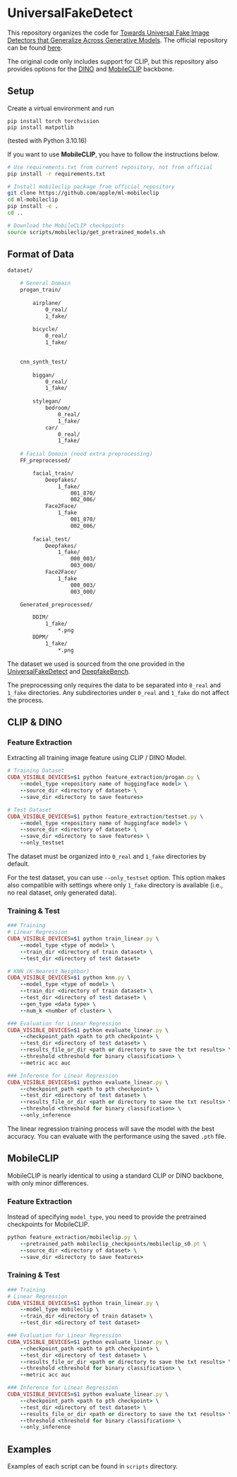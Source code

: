 # UniversalFakeDetect

This repository organizes the code for [Towards Universal Fake Image Detectors that Generalize Across Generative Models](https://arxiv.org/abs/2302.10174). The official repository can be found [here](https://github.com/WisconsinAIVision/UniversalFakeDetect).

The original code only includes support for CLIP, but this repository also provides options for the [DINO](https://huggingface.co/facebook/dinov2-large) and [MobileCLIP](https://github.com/apple/ml-mobileclip) backbone.

## Setup
Create a virtual environment and run
```
pip install torch torchvision
pip install matpotlib
```
(tested with Python 3.10.16)

If you want to use **MobileCLIP**, you have to follow the instructions below.
```bash
# Use requirements.txt from current repository, not from official
pip install -r requirements.txt

# Install mobileclip package from official repository
git clone https://github.com/apple/ml-mobileclip
cd ml-mobileclip
pip install -e .
cd ..

# Download the MobileCLIP checkpoints
source scripts/mobileclip/get_pretrained_models.sh
```

## Format of Data
```bash
dataset/

    # General Domain
    progan_train/
        
        airplane/
            0_real/
            1_fake/
        
        bicycle/
            0_real/
            1_fake/
    

    cnn_synth_test/
        
        biggan/
            0_real/
            1_fake/
        
        stylegan/
            bedroom/
                0_real/
                1_fake/
            car/
                0_real/
                1_fake/
    
    # Facial Domain (need extra preprocessing)
    FF_preprocessed/

        facial_train/
            Deepfakes/
                1_fake/
                    001_870/
                    002_006/
            Face2Face/
                1_fake
                    001_870/
                    002_006/
        
        facial_test/
            Deepfakes/
                1_fake/
                    000_003/
                    003_000/
            Face2Face/
                1_fake
                    000_003/
                    003_000/

    Generated_preprocessed/

        DDIM/
            1_fake/
                *.png
        DDPM/
            1_fake/
                *.png

```
The dataset we used is sourced from the one provided in the [UniversalFakeDetect](https://github.com/WisconsinAIVision/UniversalFakeDetect) and [DeepfakeBench](https://github.com/SCLBD/DeepfakeBench).

The preprocessing only requires the data to be separated into `0_real` and `1_fake` directories. Any subdirectories under `0_real` and `1_fake` do not affect the process.


## CLIP & DINO

### Feature Extraction
Extracting all training image feature using CLIP / DINO Model.
```ruby
# Training Dataset
CUDA_VISIBLE_DEVICES=$1 python feature_extraction/progan.py \
    --model_type <repository name of huggingface model> \
    --source_dir <directory of dataset> \
    --save_dir <directory to save features>

# Test Dataset
CUDA_VISIBLE_DEVICES=$1 python feature_extraction/testset.py \
    --model_type <repository name of huggingface model> \
    --source_dir <directory of dataset> \
    --save_dir <directory to save features> \
    --only_testset
```

The dataset must be organized into `0_real` and `1_fake` directories by default.

For the test dataset, you can use `--only_testset` option. This option makes also compatible with settings where only `1_fake` directory is available (i.e., no real dataset, only generated data).


### Training & Test
```ruby
### Training
# Linear Regression
CUDA_VISIBLE_DEVICES=$1 python train_linear.py \
    --model_type <type of model> \
    --train_dir <directory of train dataset> \
    --test_dir <directory of test dataset>

# KNN (K-Nearest Neighbor)
CUDA_VISIBLE_DEVICES=$1 python knn.py \
    --model_type <type of model> \
    --train_dir <directory of train dataset> \
    --test_dir <directory of test dataset> \
    --gen_type <data type> \
    --num_k <number of cluster> \

### Evaluation for Linear Regression
CUDA_VISIBLE_DEVICES=$1 python evaluate_linear.py \
    --checkpoint_path <path to pth checkpoint> \
    --test_dir <directory of test dataset> \
    --results_file_or_dir <path or directory to save the txt results> \
    --threshold <threshold for binary classification> \
    --metric acc auc

### Inference for Linear Regression
CUDA_VISIBLE_DEVICES=$1 python evaluate_linear.py \
    --checkpoint_path <path to pth checkpoint> \
    --test_dir <directory of test dataset> \
    --results_file_or_dir <path or directory to save the txt results> \
    --threshold <threshold for binary classification> \
    --only_inference
```

The linear regression training process will save the model with the best accuracy.
You can evaluate with the performance using the saved `.pth` file.


## MobileCLIP

MobileCLIP is nearly identical to using a standard CLIP or DINO backbone, with only minor differences.

### Feature Extraction
Instead of specifying `model_type`, you need to provide the pretrained checkpoints for MobileCLIP.
```ruby
python feature_extraction/mobileclip.py \
    --pretrained_path mobileclip_checkpoints/mobileclip_s0.pt \
    --source_dir <directory of dataset> \
    --save_dir <directory to save features>
```

### Training & Test
```ruby
### Training
# Linear Regression
CUDA_VISIBLE_DEVICES=$1 python train_linear.py \
    --model_type mobileclip \
    --train_dir <directory of train dataset> \
    --test_dir <directory of test dataset>

### Evaluation for Linear Regression
CUDA_VISIBLE_DEVICES=$1 python evaluate_linear.py \
    --checkpoint_path <path to pth checkpoint> \
    --test_dir <directory of test dataset> \
    --results_file_or_dir <path or directory to save the txt results> \
    --threshold <threshold for binary classification> \
    --metric acc auc

### Inference for Linear Regression
CUDA_VISIBLE_DEVICES=$1 python evaluate_linear.py \
    --checkpoint_path <path to pth checkpoint> \
    --test_dir <directory of test dataset> \
    --results_file_or_dir <path or directory to save the txt results> \
    --threshold <threshold for binary classification> \
    --only_inference
```

## Examples
Examples of each script can be found in `scripts` directory.
